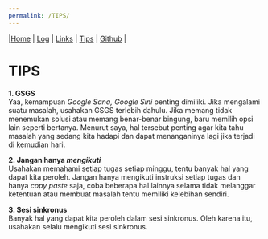 ```yaml
---
permalink: /TIPS/
---
```

|[Home](/os212/) | [Log](TXT/mylog.txt) | [Links](../LINKS/) | [Tips](.) | [Github](https://github.com/mfikriharyanto/os212/) |

# TIPS

**1. GSGS**<br>
Yaa, kemampuan _Google Sana, Google Sini_ penting dimiliki. Jika mengalami suatu masalah, usahakan GSGS terlebih dahulu. Jika memang tidak menemukan solusi atau memang benar-benar bingung, baru memilih opsi lain seperti bertanya. Menurut saya, hal tersebut penting agar kita tahu masalah yang sedang kita hadapi dan dapat menanganinya lagi jika terjadi di kemudian hari.

**2. Jangan hanya _mengikuti_**<br>
Usahakan memahami setiap tugas setiap minggu, tentu banyak hal yang dapat kita peroleh. Jangan hanya mengikuti instruksi setiap tugas dan hanya _copy paste_ saja, coba beberapa hal lainnya selama tidak melanggar ketentuan atau membuat masalah tentu memiliki kelebihan sendiri.

**3. Sesi sinkronus**<br>
Banyak hal yang dapat kita peroleh dalam sesi sinkronus. Oleh karena itu, usahakan selalu mengikuti sesi sinkronus.
